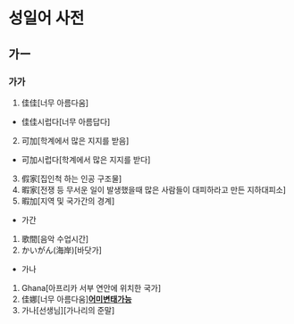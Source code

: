 # 성일어 사전
## 가ー
### 가가
1. 佳佳[너무 아름다움]
* 佳佳시럽다[너무 아름답다] 
2. 可加[학계에서 많은 지지를 받음]
* 可加시럽다[학계에서 많은 지지를 받다]
3. 假﻿家[집인척 하는 인공 구조물]
4. 暇﻿家[전쟁 등 무서운 일이 발생했을때 많은 사람들이 대피하라고 만든 지하대피소]
5. 暇加[지역 및 국가간의 경계]
* 가간
1. 歌間[음악 수업시간]
2. かいがん(海岸)[바닷가]
* 가나
1. Ghana[아프리카 서부 연안에 위치한 국가]
2. 佳娜[너무 아름다움]<u>__어미변태가능__</u>
3. 가나[선생님][가나리의 준말]
